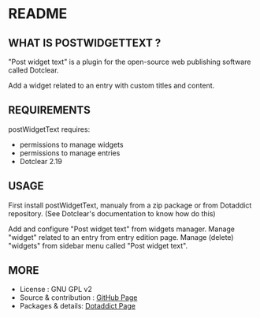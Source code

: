 # README

## WHAT IS POSTWIDGETTEXT ?

"Post widget text" is a plugin for the open-source 
web publishing software called Dotclear.

Add a widget related to an entry with custom titles and content.

## REQUIREMENTS

 postWidgetText requires: 

  * permissions to manage widgets
  * permissions to manage entries
  * Dotclear 2.19

## USAGE

First install postWidgetText, manualy from a zip package or from 
Dotaddict repository. (See Dotclear's documentation to know how do this)

Add and configure "Post widget text" from widgets manager.
Manage "widget" related to an entry from entry edition page.
Manage (delete) "widgets" from sidebar menu called "Post widget text".

## MORE

 * License : GNU GPL v2
 * Source & contribution : [GitHub Page](https://github.com/JcDenis/postWidgetText)
 * Packages & details:  [Dotaddict Page](https://plugins.dotaddict.org/dc2/details/postWidgetText)